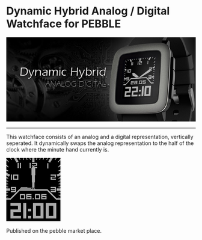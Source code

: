 # Dynamic Hybrid Analog / Digital Watchface for PEBBLE

![alt text](promotion/Promo.jpg)

---

This watchface consists of an analog and a digital representation, vertically seperated. It dynamically swaps the analog representation to the half of the clock where the minute hand currently is.

![alt text](promotion/out.gif)

Published on the pebble market place.
